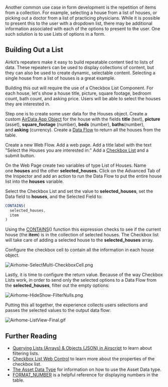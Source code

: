 Another common use case in form development is the repetition of items from a collection. For example, selecting a house from a list of houses, or picking out a doctor from a list of practicing physicians. While it is possible to present this to the user with a dropdown list, there may be additional information associated with each of the options to present to the user. One such solution is to use Lists of options in a form.


Building Out a List
-------------------


Airkit’s repeaters make it easy to build repeatable content tied to lists of data. These repeaters can be used to display collections of content, but they can also be used to create dynamic, selectable content. Selecting a single house from a list of houses is a great example.


Building this out will require the use of a Checkbox List Component. For each house, let's show a house title, picture, square footage, bedroom count, bath count, and asking price. Users will be able to select the houses they are interested in.


Step one is to create some user data for the Houses object. Create a custom [AirData App Object](https://support.airkit.com/docs/airdata-app-objects) for the house with the fields **title** (text), **picture** (asset), **square_footage** (number), **beds** (number), **baths**(number), and **asking** (currency). Create a [Data Flow](https://support.airkit.com/docs/data-flows) to return all the houses from the table.


Create a new Web Flow. Add a web page. Add a title label with the text "Select the Houses you are interested in:" Add a [Checkbox List](https://support.airkit.com/reference/checkbox-list-web-control) and a submit button. 


On the Web Page create two variables of type List of Houses. Name one **houses** and the other **selected_houses.** Click on the Advanced Tab of the Inspector and add an action to run the Data Flow to put the entire house list into the **houses** variable.


Select the Checkbox List and set the value to **selected_houses**, set the Data field to **houses**, and the Selected Field to: 



```javascript Airscript
CONTAINS(  
  selected_houses,  
  item  
)
```

Using the [CONTAINS](https://support.airkit.com/reference/contains)() function this expression checks to see if the current house (the **item**) is in the collection of selected houses. The Checkbox list will take care of adding a selected house to the **selected_houses** array. 


Configure the checkbox cell to contain all the information in each house object. 


![Airhome-SelectMulti-CheckboxCell.png](./assets_v1714/repeating-elements-in-forms-v1714-0.png)


Lastly, it is time to configure the return value. Because of the way Checkbox Lists work, in order to send only the selected options to a Data Flow from the **selected_houses**, filter out the empty options:


![Airhome-HideShow-FilterNulls.png](./assets_v1714/repeating-elements-in-forms-v1714-1.png)


Putting this all together, the experience collects users selections and passes the selected values to the output data flow:


![Airhome-ListView-Final.gif](./assets_v1714/repeating-elements-in-forms-v1714-2.gif)


Further Reading
---------------


* [Querying Lists (Arrays) & Objects (JSON) in Airscript](https://support.airkit.com/docs/querying-lists-arrays-and-objects-json-in-airscript) to learn about filtering lists.
* [Checkbox List Web Control](https://support.airkit.com/reference/checkbox-list-web-control) to learn more about the properties of the checkbox list.
* [The Asset Data Type](https://support.airkit.com/reference/the-asset-data-type) for information on how to use the Asset Data type.
* [FORMAT_NUMBER](https://support.airkit.com/reference/format_number) is a helpful reference for displaying numbers in the table.